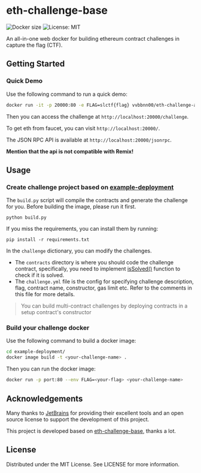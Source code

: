 # eth-challenge-base

![Docker size](https://badgen.net/docker/size/vvbbnn00/eth-challenge-all-in-one-base/beta?color=cyan)
![License: MIT](https://badgen.net/github/license/vvbbnn00/eth-challenge-all-in-one-base?color=yellow)

An all-in-one web docker for building ethereum contract challenges in capture the flag (CTF).

## Getting Started

### Quick Demo

Use the following command to run a quick demo:

```bash
docker run -it -p 20000:80 -e FLAG=slctf{flag} vvbbnn00/eth-challenge-all-in-one:beta
```

Then you can access the challenge at `http://localhost:20000/challenge`.

To get eth from faucet, you can visit `http://localhost:20000/`.

The JSON RPC API is available at `http://localhost:20000/jsonrpc`.

**Mention that the api is not compatible with Remix!**

## Usage

### Create challenge project based on [example-deployment](https://github.com/vvbbnn00/eth-challenge-all-in-one-base/tree/main/example-deployment)

The `build.py` script will compile the contracts and generate the challenge for you.
Before building the image, please run it first.

```shell
python build.py
```

If you miss the requirements, you can install them by running:

```shell
pip install -r requirements.txt
```

 In the `challenge` dictionary, you can modify the challenges.

* The `contracts` directory is where you should code the challenge contract, specifically, you need to implement [isSolved()](https://github.com/chainflag/eth-challenge-base/blob/main/example/contracts/Example.sol#L18) function to check if it is solved.
* The `challenge.yml` file is the config for specifying challenge description, flag, contract name, constructor, gas limit etc. Refer to the comments in this file for more details.

>You can build multi-contract challenges by deploying contracts in a setup contract's constructor

### Build your challenge docker

Use the following command to build a docker image:

```bash
cd example-deployment/
docker image build -t <your-challenge-name> .
```

Then you can run the docker image:

```bash
docker run -p port:80 --env FLAG=<your-flag> <your-challenge-name>
```


## Acknowledgements
Many thanks to [JetBrains](https://jb.gg/OpenSourceSupport) for providing their excellent tools and an open source license to support the development of this project.

This project is developed based on [eth-challenge-base](https://github.com/chainflag/eth-challenge-base), thanks a lot.

## License

Distributed under the MIT License. See LICENSE for more information.
